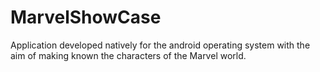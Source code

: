 # MarvelShowCase
Application developed natively for the android operating system with the aim of making known the characters of the Marvel world.
